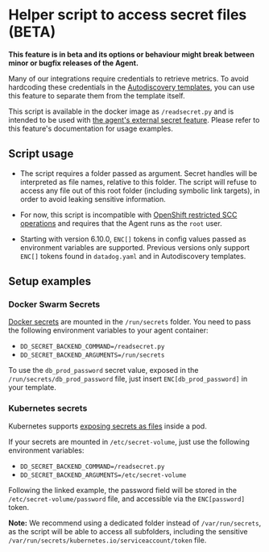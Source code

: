 # Helper script to access secret files (BETA)


**This feature is in beta and its options or behaviour might break between minor or bugfix releases of the Agent.**

Many of our integrations require credentials to retrieve metrics. To avoid hardcoding these credentials in the [Autodiscovery templates](https://docs.datadoghq.com/agent/autodiscovery/), you can use this feature to separate them from the template itself.

This script is available in the docker image as `/readsecret.py` and is intended
to be used with [the agent's external secret feature](https://github.com/DataDog/datadog-agent/blob/6.4.x/docs/agent/secrets.md). Please refer to this feature's documentation for usage examples.

## Script usage

- The script requires a folder passed as argument. Secret handles will be interpreted as file names, relative to this folder. The script will refuse to access any file out of this root folder (including symbolic link targets), in order to avoid leaking sensitive information.

- For now, this script is incompatible with [OpenShift restricted SCC operations](https://github.com/DataDog/datadog-agent/blob/6.4.x/Dockerfiles/agent/OPENSHIFT.md#restricted-scc-operations) and requires that the Agent runs as the `root` user.

- Starting with version 6.10.0, `ENC[]` tokens in config values passed as environment variables are supported. Previous versions only support `ENC[]` tokens found in `datadog.yaml` and in Autodiscovery templates.

## Setup examples

### Docker Swarm Secrets

[Docker secrets](https://docs.docker.com/engine/swarm/secrets/) are mounted in the `/run/secrets` folder. You need to pass the following environment variables to your agent container:

- `DD_SECRET_BACKEND_COMMAND=/readsecret.py`
- `DD_SECRET_BACKEND_ARGUMENTS=/run/secrets`

To use the `db_prod_password` secret value, exposed in the `/run/secrets/db_prod_password` file, just insert `ENC[db_prod_password]` in your template.

### Kubernetes secrets

Kubernetes supports [exposing secrets as files](https://kubernetes.io/docs/tasks/inject-data-application/distribute-credentials-secure/#create-a-pod-that-has-access-to-the-secret-data-through-a-volume) inside a pod.

If your secrets are mounted in `/etc/secret-volume`, just use the following environment variables:

- `DD_SECRET_BACKEND_COMMAND=/readsecret.py`
- `DD_SECRET_BACKEND_ARGUMENTS=/etc/secret-volume`

Following the linked example, the password field will be stored in the `/etc/secret-volume/password` file, and accessible via the `ENC[password]` token.

**Note:** We recommend using a dedicated folder instead of `/var/run/secrets`, as the script will be able to access all subfolders, including the sensitive `/var/run/secrets/kubernetes.io/serviceaccount/token` file.

